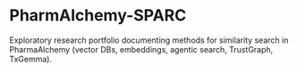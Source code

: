 # PharmAlchemy-SPARC
Exploratory research portfolio documenting methods for similarity search in PharmaAlchemy (vector DBs, embeddings, agentic search, TrustGraph, TxGemma).
